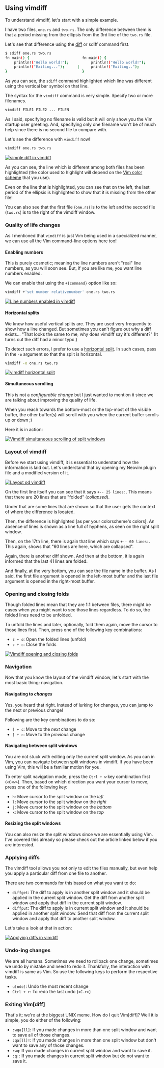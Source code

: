 ## Using vimdiff

To understand vimdiff, let's start with a simple example.

I have two files, `one.rs` and `two.rs`. The only difference between them is that a period missing from the ellipsis from the 3rd line of the `two.rs` file.

Let's see that difference using the [diff](https://linuxhandbook.com/diff-command/) or sdiff command first.

```bash
$ sdiff one.rs two.rs
fn main() {                        fn main() {
    println!("Hello world!");          println!("Hello world!");
    println!("Exiting...");      |     println!("Exiting..");
}                                  }
```

As you can see, the `sdiff` command highlighted which line was different using the vertical bar symbol on that line.

The syntax for the `vimdiff` command is very simple. Specify two or more filenames.

```bash
vimdiff FILE1 FILE2 ... FILEN
```

As I said, specifying no filename is valid but it will only show you the Vim startup user greeting. And, specifying only one filename won't be of much help since there is no second file to compare with.

Let's see the difference with `vimdiff` now!

```bash
vimdiff one.rs two.rs
```

[![simple diff in vimdiff](https://linuxhandbook.com/content/images/2023/06/001-vimdiff-simple-diff-1.webp)](https://linuxhandbook.com/content/images/2023/06/001-vimdiff-simple-diff-1.webp)

As you can see, the line which is different among both files has been highlighted (the color used to highlight will depend on the [Vim color scheme](https://linuxhandbook.com/vim-color-schemes/) that you use).

Even on the line that is highlighted, you can see that on the left, the last period of the ellipsis is highlighted to show that it is missing from the other file!

You can also see that the first file (`one.rs`) is to the left and the second file (`two.rs`) is to the right of the vimdiff window.

### Quality of life changes

As I mentioned that `vimdiff` is just Vim being used in a specialized manner, we can use all the Vim command-line options here too!

#### Enabling numbers

This is purely cosmetic; meaning the line numbers aren't "real" line numbers, as you will soon see. But, if you are like me, you want line numbers enabled.

We can enable that using the `+{command}` option like so:

```bash
vimdiff +'set number relativenumber' one.rs two.rs
```

[![Line numbers enabled in vimdiff](https://linuxhandbook.com/content/images/2023/06/002-vimdiff-with-line-numbers.webp)](https://linuxhandbook.com/content/images/2023/06/002-vimdiff-with-line-numbers.webp)

#### Horizontal splits

We know how useful vertical splits are. They are used very frequently to show how a line changed. But sometimes you can't figure out why a diff exists... "That looks the same to me, why does vimdiff say it's different?" (It turns out the diff had a minor typo.)

To detect such errors, I prefer to use a [horizontal split](https://linuxhandbook.com/split-vim-workspace/). In such cases, pass in the `-o` argument so that the split is horizontal.

```bash
vimdiff -o one.rs two.rs
```

[![vimdiff horizontal split](https://linuxhandbook.com/content/images/2023/06/003-vimdiff-horizontal-split.webp)](https://linuxhandbook.com/content/images/2023/06/003-vimdiff-horizontal-split.webp)

#### Simultaneous scrolling

This is not a _configurable change_ but I just wanted to mention it since we are talking about improving the quality of life.

When you reach towards the bottom-most or the top-most of the visible buffer, the other buffer(s) will scroll with you when the current buffer scrolls up or down ;)

Here it is in action:

[![Vimdiff simultaneous scrolling of split windows](https://linuxhandbook.com/content/images/2023/06/004-vimdiff-simultaneous-scrolling.webp)](https://linuxhandbook.com/content/images/2023/06/004-vimdiff-simultaneous-scrolling.webp)

### Layout of vimdiff

Before we start using vimdiff, it is essential to understand how the information is laid out. Let's understand that by opening my Neovim plugin file and a modified version of it.

[![Layout od vimdiff](https://linuxhandbook.com/content/images/2023/06/005-vimdiff-layout.webp)](https://linuxhandbook.com/content/images/2023/06/005-vimdiff-layout.webp)

On the first line itself you can see that it says `+-- 25 lines:`. This means that there are 20 lines that are "folded" (_collapsed_).

Under that are some lines that are shown so that the user gets the context of where the difference is located.

Then, the difference is highlighted [as per your colorscheme's colors]. An absence of lines is shown as a line full of hyphens, as seen on the right split window.

Then, on the 17th line, there is again that line which says `+-- 60 lines:`. This again, shows that "60 lines are here, which are collapsed".

Again, there is another diff shown. And then at the bottom, it is again informed that the last 41 lines are folded.

And finally, at the very bottom, you can see the file name in the buffer. As I said, the first file argument is opened in the left-most buffer and the last file argument is opened in the right-most buffer.

### Opening and closing folds

Though folded lines mean that they are 1:1 between files, there might be cases when you might want to see those lines regardless. To do so, the folded lines need to be unfolded.

To unfold the lines and later, optionally, fold them again, move the cursor to those lines first. Then, press one of the following key combinations:

- `z + o`: Open the folded lines (unfold)
- `z + c`: Close the folds

[![Vimdiff opening and closing folds](https://linuxhandbook.com/content/images/2023/06/006-vimdiff-open-close-folds.webp)](https://linuxhandbook.com/content/images/2023/06/006-vimdiff-open-close-folds.webp)

### Navigation

Now that you know the layout of the vimdiff window, let's start with the most basic thing: navigation.

#### Navigating to _changes_

Yes, you heard that right. Instead of lurking for changes, you can jump to the next or previous change!

Following are the key combinations to do so:

- `] + c`: Move to the _next_ change
- `[ + c`: Move to the _previous_ change

#### Navigating between split windows

You are not stuck with editing only the current split window. As you can in Vim, you can navigate between split windows in vimdiff. If you have been using Vim, this will be a familiar motion for you.

To enter split navigation mode, press the `Ctrl + w` key combination first (`<C+w>`). Then, based on which direction you want your cursor to move, press one of the following key:

- `h`: Move cursor to the split window on the _left_
- `l`: Move cursor to the split window on the _right_
- `j`: Move cursor to the split window on the _bottom_
- `k`: Move cursor to the split window on the _top_

#### Resizing the split windows

You can also resize the split windows since we are essentially using Vim. I've covered this already so please check out the article linked below if you are interested.

### Applying diffs

The vimdiff tool allows you not only to edit the files manually, but even help you apply a particular diff from one file to another.

There are two commands for this based on what you want to do:

- `diffget`: The diff to apply is in another split window and it should be applied in the current split window. Get the diff from another split window and apply that diff in the current split window.
- `diffput`: The diff to apply is in current split window and it should be applied in another split window. Send that diff from the current split window and apply that diff to another split window.

Let's take a look at that in action:

[![Applying diffs in vimdiff](https://linuxhandbook.com/content/images/2023/06/007-vim-diff-get-put-diffs.webp)](https://linuxhandbook.com/content/images/2023/06/007-vim-diff-get-put-diffs.webp)

### Undo-ing changes

We are all humans. Sometimes we need to rollback one change, sometimes we undo by mistake and need to redo it. Thankfully, the interaction with vimdiff is same as Vim. So use the following keys to perform the respective tasks.

- `u[ndo]`: Undo the most recent change
- `Ctrl + r`: To redo the last undo (`<C-r>`)

### Exiting Vim[diff]

That's it; we're at the biggest UNIX meme. How do I quit Vim[diff]? Well it is simple, you do either of the following:

- `:wqa[ll]`: If you made changes in more than one split window and want to save all of those changes.
- `:qa[ll]!`: If you made changes in more than one split window but don't want to save any of those changes.
- `:wq`: If you made changes in current split window and want to save it.
- `:q!`: If you made changes in current split window but do not want to save it.